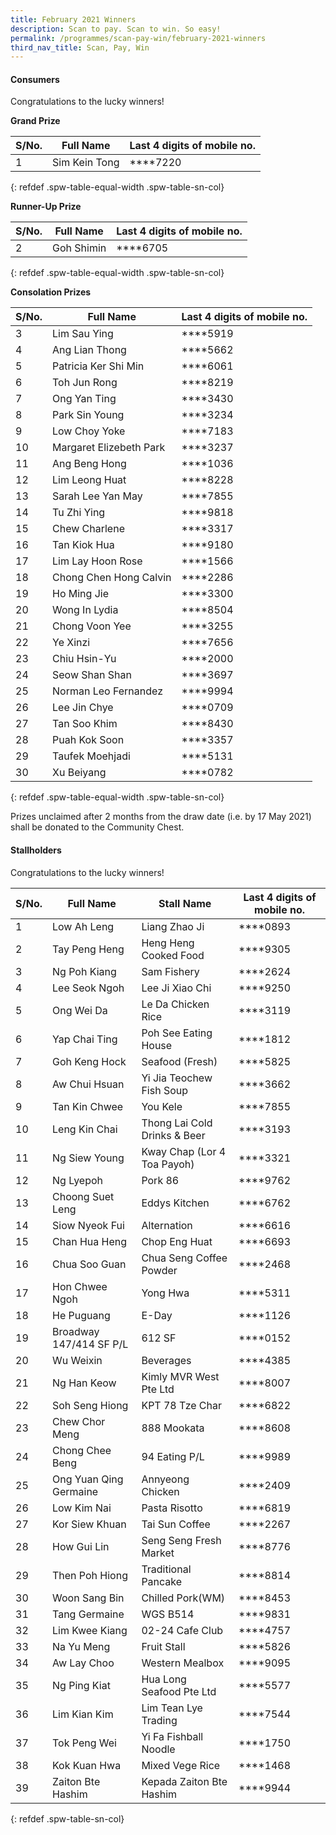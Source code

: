 ```yaml
---
title: February 2021 Winners
description: Scan to pay. Scan to win. So easy!
permalink: /programmes/scan-pay-win/february-2021-winners
third_nav_title: Scan, Pay, Win
---
```


#### Consumers
Congratulations to the lucky winners!


**Grand Prize** 


|S/No.| Full Name                     | Last 4 digits of mobile no. |
|-----|-------------------------------|-----------------------------|
| 1   |Sim Kein Tong                  | \*\*\*\*7220                |
{: refdef .spw-table-equal-width .spw-table-sn-col}

**Runner-Up Prize** 

|S/No.| Full Name                     | Last 4 digits of mobile no. |
|-----|-------------------------------|-----------------------------|
| 2   |Goh Shimin                     | \*\*\*\*6705                |
{: refdef .spw-table-equal-width .spw-table-sn-col}

**Consolation Prizes** 

| S/No. | Full Name               | Last 4 digits of mobile no. |
|-------|-------------------------|-----------------------------|
| 3     | Lim Sau Ying            |     \*\*\*\*5919            |
| 4     | Ang Lian Thong          |     \*\*\*\*5662            |
| 5     | Patricia Ker Shi Min    |     \*\*\*\*6061            |
| 6     | Toh Jun Rong            |     \*\*\*\*8219            |
| 7     | Ong Yan Ting            |     \*\*\*\*3430            |
| 8     | Park Sin Young          |     \*\*\*\*3234            |
| 9     | Low Choy Yoke           |     \*\*\*\*7183            |
| 10    | Margaret Elizebeth Park |     \*\*\*\*3237            |
| 11    | Ang Beng Hong           |     \*\*\*\*1036            |
| 12    | Lim Leong Huat          |     \*\*\*\*8228            |
| 13    | Sarah Lee Yan May       |     \*\*\*\*7855            |
| 14    | Tu Zhi Ying             |     \*\*\*\*9818            |
| 15    | Chew Charlene           |     \*\*\*\*3317            |
| 16    | Tan Kiok Hua            |     \*\*\*\*9180            |
| 17    | Lim Lay Hoon Rose       |     \*\*\*\*1566            |
| 18    | Chong Chen Hong Calvin  |     \*\*\*\*2286            |
| 19    | Ho Ming Jie             |     \*\*\*\*3300            |
| 20    | Wong In Lydia           |     \*\*\*\*8504            |
| 21    | Chong Voon Yee          |     \*\*\*\*3255            |
| 22    | Ye Xinzi                |     \*\*\*\*7656            |
| 23    | Chiu Hsin-Yu            |     \*\*\*\*2000            |
| 24    | Seow Shan Shan          |     \*\*\*\*3697            |
| 25    | Norman Leo Fernandez    |     \*\*\*\*9994            |
| 26    | Lee Jin Chye            |     \*\*\*\*0709            |
| 27    | Tan Soo Khim            |     \*\*\*\*8430            |
| 28    | Puah Kok Soon           |     \*\*\*\*3357            |
| 29    | Taufek Moehjadi         |     \*\*\*\*5131            |
| 30    | Xu Beiyang              |     \*\*\*\*0782            |
{: refdef .spw-table-equal-width .spw-table-sn-col}

<span class="spw-disclaimer">Prizes unclaimed after 2 months from the draw date (i.e. by 17 May 2021) shall be donated to the Community Chest.</span> 

#### Stallholders
Congratulations to the lucky winners!

| S/No. | Full Name              | Stall Name                     | Last 4 digits of mobile no. |
|-------|------------------------|--------------------------------|-----------------------------|
| 1     | Low Ah Leng            | Liang Zhao Ji                  | \*\*\*\*0893                |
| 2     | Tay Peng Heng          | Heng Heng Cooked Food          | \*\*\*\*9305                |
| 3     | Ng Poh Kiang           | Sam Fishery                    | \*\*\*\*2624                |
| 4     | Lee Seok Ngoh          | Lee Ji Xiao Chi                | \*\*\*\*9250                |
| 5     | Ong Wei Da             | Le Da Chicken Rice             | \*\*\*\*3119                |
| 6     | Yap Chai Ting          | Poh See Eating House           | \*\*\*\*1812                |
| 7     | Goh Keng Hock          | Seafood (Fresh)                | \*\*\*\*5825                |
| 8     | Aw Chui Hsuan          | Yi Jia Teochew Fish Soup       | \*\*\*\*3662                |
| 9     | Tan Kin Chwee          | You Kele                       | \*\*\*\*7855                |
| 10    | Leng Kin Chai          | Thong Lai Cold Drinks & Beer   | \*\*\*\*3193                |
| 11    | Ng Siew Young          | Kway Chap (Lor 4 Toa Payoh)    | \*\*\*\*3321                |
| 12    | Ng Lyepoh              | Pork 86                        | \*\*\*\*9762                |
| 13    | Choong Suet Leng       | Eddys Kitchen                  | \*\*\*\*6762                |
| 14    | Siow Nyeok Fui         | Alternation                    | \*\*\*\*6616                |
| 15    | Chan Hua Heng          | Chop Eng Huat                  | \*\*\*\*6693                |
| 16    | Chua Soo Guan          | Chua Seng Coffee Powder        | \*\*\*\*2468                |
| 17    | Hon Chwee Ngoh         | Yong Hwa                       | \*\*\*\*5311                |
| 18    | He Puguang             | E-Day                          | \*\*\*\*1126                |
| 19    | Broadway 147/414 SF P/L| 612 SF                         | \*\*\*\*0152                |
| 20    | Wu Weixin              | Beverages                      | \*\*\*\*4385                |
| 21    | Ng Han Keow            | Kimly MVR West Pte Ltd         | \*\*\*\*8007                |
| 22    | Soh Seng Hiong         | KPT 78 Tze Char                | \*\*\*\*6822                |
| 23    | Chew Chor Meng         | 888 Mookata                    | \*\*\*\*8608                |
| 24    | Chong Chee Beng        | 94 Eating P/L                  | \*\*\*\*9989                |
| 25    | Ong Yuan Qing Germaine | Annyeong Chicken               | \*\*\*\*2409                |
| 26    | Low Kim Nai            | Pasta Risotto                  | \*\*\*\*6819                |
| 27    | Kor Siew Khuan         | Tai Sun Coffee                 | \*\*\*\*2267                |
| 28    | How Gui Lin            | Seng Seng Fresh Market         | \*\*\*\*8776                |
| 29    | Then Poh Hiong         | Traditional Pancake            | \*\*\*\*8814                |
| 30    | Woon Sang Bin          | Chilled Pork(WM)               | \*\*\*\*8453                |
| 31    | Tang Germaine          | WGS B514                       | \*\*\*\*9831                |
| 32    | Lim Kwee Kiang         | 02-24 Cafe Club                | \*\*\*\*4757                |
| 33    | Na Yu Meng             | Fruit Stall                    | \*\*\*\*5826                |
| 34    | Aw Lay Choo            | Western Mealbox                | \*\*\*\*9095                |
| 35    | Ng Ping Kiat           | Hua Long Seafood Pte Ltd       | \*\*\*\*5577                |
| 36    | Lim Kian Kim           | Lim Tean Lye Trading           | \*\*\*\*7544                |
| 37    | Tok Peng Wei           | Yi Fa Fishball Noodle          | \*\*\*\*1750                |
| 38    | Kok Kuan Hwa           | Mixed Vege Rice                | \*\*\*\*1468                |
| 39    | Zaiton Bte Hashim      | Kepada Zaiton Bte Hashim       | \*\*\*\*9944                |
{: refdef .spw-table-sn-col}